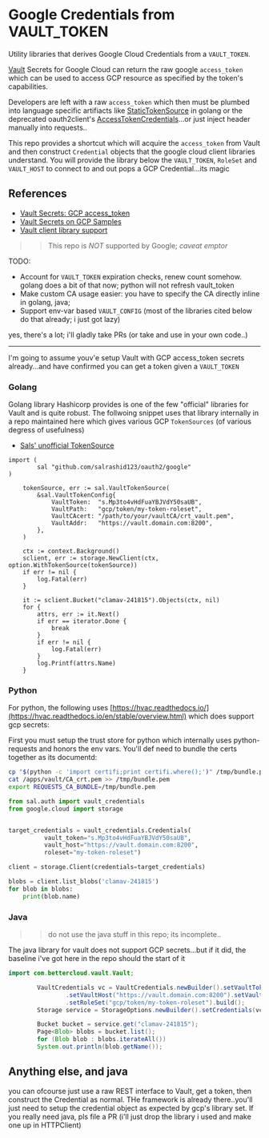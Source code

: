 # Google Credentials from VAULT_TOKEN

Utility libraries that derives Google Cloud Credentials from a `VAULT_TOKEN`.

[Vault](https://www.vaultproject.io/) Secrets for Google Cloud can return the raw google `access_token`  which can be used to access GCP resource as specified by the token's capabilities.

Developers are left with a raw `access_token` which then must be plumbed into language specific artifiacts like [StaticTokenSource](https://godoc.org/golang.org/x/oauth2#StaticTokenSource) in golang or the deprecated oauth2client's [AccessTokenCredentials](https://oauth2client.readthedocs.io/en/latest/source/oauth2client.client.html#oauth2client.client.AccessTokenCredentials)...or just inject header manually into requests..

This repo provides a shortcut which will acquire the `access_token` from Vault and then construct `Credential` objects that the google cloud client libraries understand.  You will provide the library below the `VAULT_TOKEN`, `RoleSet` and `VAULT_HOST` to connect to and out pops a GCP Credential...its magic


## References

- [Vault Secrets: GCP access_token](https://www.vaultproject.io/docs/secrets/gcp/index.html#access-tokens)
- [Vault Secrets on GCP Samples](https://github.com/salrashid123/vault_gcp#accesstoken)
- [Vault client library support](https://www.vaultproject.io/api/libraries.html)

>> This repo is _NOT_ supported by Google; _caveat emptor_


TODO: 
* Account for `VAULT_TOKEN` expiration checks, renew count somehow.  golang does a bit of that now; python will not refresh vault_token
* Make custom CA usage easier: you have to specify the CA directly inline in golang, java;
* Support env-var based `VAULT_CONFIG` (most of the libraries cited below do that already; i just got lazy)

yes, there's a lot; i'll gladly take PRs (or take and use in your own code..)


---

I'm going to assume youv'e setup Vault with GCP access_token secrets already...and have confirmed you can get a token given a `VAULT_TOKEN`


### Golang

Golang library Hashicorp provides is one of the few "official" libraries for Vault and is quite robust.  The follwoing snippet uses that library internally in a repo maintained here which gives various GCP `TokenSources` (of various degress of usefulness)

- [Sals' unofficial TokenSource](https://github.com/salrashid123/oauth2#usage-vaulttokensource)


```golang
import (
        sal "github.com/salrashid123/oauth2/google"
)

	tokenSource, err := sal.VaultTokenSource(
		&sal.VaultTokenConfig{
			VaultToken:  "s.Mp3to4vHdFuaYBJVdY50saUB",
			VaultPath:   "gcp/token/my-token-roleset",
			VaultCAcert: "/path/to/your/vaultCA/crt_vault.pem",
			VaultAddr:   "https://vault.domain.com:8200",
		},
	)

	ctx := context.Background()
	sclient, err := storage.NewClient(ctx, option.WithTokenSource(tokenSource))
	if err != nil {
		log.Fatal(err)
	}

	it := sclient.Bucket("clamav-241815").Objects(ctx, nil)
	for {
		attrs, err := it.Next()
		if err == iterator.Done {
			break
		}
		if err != nil {
			log.Fatal(err)
		}
		log.Printf(attrs.Name)
	}
```

### Python

For python, the following uses [https://hvac.readthedocs.io/](https://hvac.readthedocs.io/en/stable/overview.html) which does support gcp secrets:

First you must setup the trust store for python which internally uses python-requests and honors the env vars.  You'll def need to bundle the certs together as its documentd:

```bash
cp "$(python -c 'import certifi;print certifi.where();')" /tmp/bundle.pem
cat /apps/vault/CA_crt.pem >> /tmp/bundle.pem
export REQUESTS_CA_BUNDLE=/tmp/bundle.pem
```

```python
from sal.auth import vault_credentials
from google.cloud import storage


target_credentials = vault_credentials.Credentials(
          vault_token="s.Mp3to4vHdFuaYBJVdY50saUB",
          vault_host="https://vault.domain.com:8200",
          roleset="my-token-roleset")

client = storage.Client(credentials=target_credentials)

blobs = client.list_blobs('clamav-241815')
for blob in blobs:
    print(blob.name)
```


### Java

>> do not use the java stuff in this repo; its incomplete..

The java library for vault does not support GCP secrets...but if it did, the baseline i've got here in the repo should the start of it

```java
import com.bettercloud.vault.Vault;

        VaultCredentials vc = VaultCredentials.newBuilder().setVaultToken("s.Mp3to4vHdFuaYBJVdY50saUB")
                .setVaultHost("https://vault.domain.com:8200").setVaultCA("/path/to/your/vaultCA/crt_vault.pem")
                .setRoleSet("gcp/token/my-token-roleset").build();
        Storage service = StorageOptions.newBuilder().setCredentials(vc).build().getService();

        Bucket bucket = service.get("clamav-241815");
        Page<Blob> blobs = bucket.list();
        for (Blob blob : blobs.iterateAll())
        System.out.println(blob.getName());
```

## Anything else, and java

you can ofcourse just use a raw REST interface to Vault, get a token, then construct the Credential as normal.  THe framework is already there..you'll just need to setup the credential object as expected by gcp's library set.   If you really need java, pls file a PR (i'll just drop the library i used and make one up in HTTPClient)